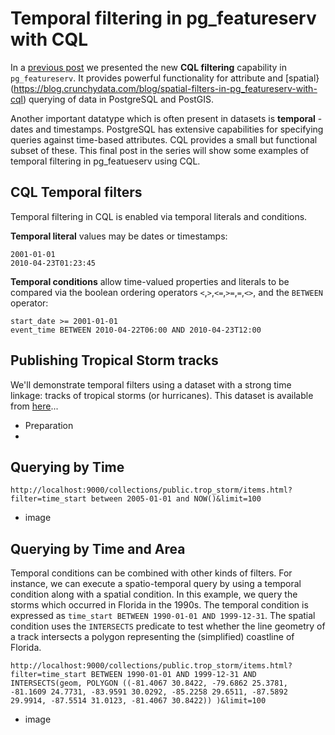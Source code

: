 # Temporal filtering in pg_featureserv with CQL

In a [previous post](https://blog.crunchydata.com/blog/cql-filtering-in-pg_featureserv) we presented the new **CQL filtering** capability in `pg_featureserv`.
It provides powerful functionality for attribute and [spatial}(https://blog.crunchydata.com/blog/spatial-filters-in-pg_featureserv-with-cql) querying of data in PostgreSQL and PostGIS.

Another important datatype which is often present in datasets is **temporal** - dates and timestamps.
PostgreSQL has extensive capabilities for specifying queries against time-based attributes.
CQL provides a small but functional subset of these.
This final post in the series will show some examples of temporal filtering in pg_featueserv using CQL.

## CQL Temporal filters

Temporal filtering in CQL is enabled via temporal literals and conditions.

**Temporal literal** values may be dates or timestamps:
```
2001-01-01
2010-04-23T01:23:45
```

**Temporal conditions** allow time-valued properties and literals to be compared via the boolean ordering operators
`<`,`>`,`<=`,`>=`,`=`,`<>`, and the `BETWEEN` operator:
```
start_date >= 2001-01-01
event_time BETWEEN 2010-04-22T06:00 AND 2010-04-23T12:00
```

## Publishing Tropical Storm tracks

We'll demonstrate temporal filters using a dataset with a strong time linkage: tracks of tropical storms (or hurricanes).
This dataset is available from [here](https://hifld-geoplatform.opendata.arcgis.com/datasets/geoplatform::historical-tropical-storm-tracks)...

- Preparation
- 

## Querying by Time

```
http://localhost:9000/collections/public.trop_storm/items.html?filter=time_start between 2005-01-01 and NOW()&limit=100
```

- image

## Querying by Time and Area

Temporal conditions can be combined with other kinds of filters. For instance, we can execute a spatio-temporal query
by using a temporal condition along with a spatial condition.
In this example, we query the storms which occurred in Florida in the 1990s.
The temporal condition is expressed as `time_start BETWEEN 1990-01-01 AND 1999-12-31`.
The spatial condition uses the `INTERSECTS` predicate to test whether the line geometry of a track intersects a polygon representing the (simplified) coastline of Florida.

```
http://localhost:9000/collections/public.trop_storm/items.html?filter=time_start BETWEEN 1990-01-01 AND 1999-12-31 AND INTERSECTS(geom, POLYGON ((-81.4067 30.8422, -79.6862 25.3781, -81.1609 24.7731, -83.9591 30.0292, -85.2258 29.6511, -87.5892 29.9914, -87.5514 31.0123, -81.4067 30.8422)) )&limit=100
```

- image
